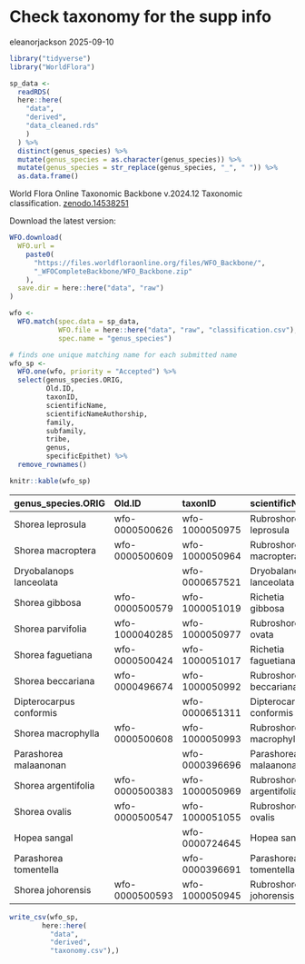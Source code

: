 # Check taxonomy for the supp info
eleanorjackson
2025-09-10

``` r
library("tidyverse")
library("WorldFlora") 
```

``` r
sp_data <- 
  readRDS(
  here::here(
    "data",
    "derived",
    "data_cleaned.rds"
    )
  ) %>% 
  distinct(genus_species) %>% 
  mutate(genus_species = as.character(genus_species)) %>% 
  mutate(genus_species = str_replace(genus_species, "_", " ")) %>% 
  as.data.frame()
```

World Flora Online Taxonomic Backbone v.2024.12 Taxonomic
classification.
[zenodo.14538251](https://doi.org/10.5281/zenodo.14538251)

Download the latest version:

``` r
WFO.download(
  WFO.url =
    paste0(
      "https://files.worldfloraonline.org/files/WFO_Backbone/",
      "_WFOCompleteBackbone/WFO_Backbone.zip"
    ),
  save.dir = here::here("data", "raw")
)
```

``` r
wfo <- 
  WFO.match(spec.data = sp_data,
            WFO.file = here::here("data", "raw", "classification.csv"),
            spec.name = "genus_species")
```

``` r
# finds one unique matching name for each submitted name
wfo_sp <- 
  WFO.one(wfo, priority = "Accepted") %>% 
  select(genus_species.ORIG,
         Old.ID,
         taxonID,
         scientificName,
         scientificNameAuthorship,
         family,
         subfamily,
         tribe,
         genus,
         specificEpithet) %>% 
  remove_rownames()
```

``` r
knitr::kable(wfo_sp)
```

| genus_species.ORIG | Old.ID | taxonID | scientificName | scientificNameAuthorship | family | subfamily | tribe | genus | specificEpithet |
|:---|:---|:---|:---|:---|:---|:---|:---|:---|:---|
| Shorea leprosula | wfo-0000500626 | wfo-1000050975 | Rubroshorea leprosula | (Miq.) P.S.Ashton & J.Heck. | Dipterocarpaceae | Dipterocarpoideae | Shoreae | Rubroshorea | leprosula |
| Shorea macroptera | wfo-0000500609 | wfo-1000050964 | Rubroshorea macroptera | (Dyer) P.S.Ashton & J.Heck. | Dipterocarpaceae | Dipterocarpoideae | Shoreae | Rubroshorea | macroptera |
| Dryobalanops lanceolata |  | wfo-0000657521 | Dryobalanops lanceolata | Burck | Dipterocarpaceae | Dipterocarpoideae | Shoreae | Dryobalanops | lanceolata |
| Shorea gibbosa | wfo-0000500579 | wfo-1000051019 | Richetia gibbosa | (Brandis) P.S.Ashton & J.Heck. | Dipterocarpaceae | Dipterocarpoideae | Shoreae | Richetia | gibbosa |
| Shorea parvifolia | wfo-1000040285 | wfo-1000050977 | Rubroshorea ovata | (Dyer ex Brandis) P.S.Ashton & J.Heck. | Dipterocarpaceae | Dipterocarpoideae | Shoreae | Rubroshorea | ovata |
| Shorea faguetiana | wfo-0000500424 | wfo-1000051017 | Richetia faguetiana | (F.Heim) P.S.Ashton & J.Heck. | Dipterocarpaceae | Dipterocarpoideae | Shoreae | Richetia | faguetiana |
| Shorea beccariana | wfo-0000496674 | wfo-1000050992 | Rubroshorea beccariana | (Burck) P.S.Ashton & J.Heck. | Dipterocarpaceae | Dipterocarpoideae | Shoreae | Rubroshorea | beccariana |
| Dipterocarpus conformis |  | wfo-0000651311 | Dipterocarpus conformis | Slooten | Dipterocarpaceae | Dipterocarpoideae | Dipterocarpeae | Dipterocarpus | conformis |
| Shorea macrophylla | wfo-0000500608 | wfo-1000050993 | Rubroshorea macrophylla | (de Vriese) P.S.Ashton & J.Heck. | Dipterocarpaceae | Dipterocarpoideae | Shoreae | Rubroshorea | macrophylla |
| Parashorea malaanonan |  | wfo-0000396696 | Parashorea malaanonan | (Blanco) Merr. | Dipterocarpaceae | Dipterocarpoideae | Shoreae | Parashorea | malaanonan |
| Shorea argentifolia | wfo-0000500383 | wfo-1000050969 | Rubroshorea argentifolia | (Symington) P.S.Ashton & J.Heck. | Dipterocarpaceae | Dipterocarpoideae | Shoreae | Rubroshorea | argentifolia |
| Shorea ovalis | wfo-0000500547 | wfo-1000051055 | Rubroshorea ovalis | (Korth.) P.S.Ashton & J.Heck. | Dipterocarpaceae | Dipterocarpoideae | Shoreae | Rubroshorea | ovalis |
| Hopea sangal |  | wfo-0000724645 | Hopea sangal | Korth. | Dipterocarpaceae | Dipterocarpoideae | Shoreae | Hopea | sangal |
| Parashorea tomentella |  | wfo-0000396691 | Parashorea tomentella | (Symington) Meijer | Dipterocarpaceae | Dipterocarpoideae | Shoreae | Parashorea | tomentella |
| Shorea johorensis | wfo-0000500593 | wfo-1000050945 | Rubroshorea johorensis | (Foxw.) P.S.Ashton & J.Heck. | Dipterocarpaceae | Dipterocarpoideae | Shoreae | Rubroshorea | johorensis |

``` r
write_csv(wfo_sp,
        here::here(
          "data",
          "derived",
          "taxonomy.csv"),)
```
